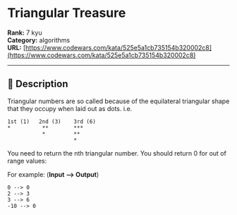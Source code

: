 # Triangular Treasure

**Rank:** 7 kyu  
**Category:** algorithms  
**URL:** [https://www.codewars.com/kata/525e5a1cb735154b320002c8](https://www.codewars.com/kata/525e5a1cb735154b320002c8)

---

## 📝 Description

Triangular numbers are so called because of the equilateral triangular shape that they occupy when laid out as dots. i.e.

```
1st (1)   2nd (3)    3rd (6)
*          **        ***
           *         **
                     *
```

You need to return the nth triangular number. You should return 0 for out of range values:

For example: (**Input --> Output**)

```
0 --> 0
2 --> 3
3 --> 6
-10 --> 0
```
